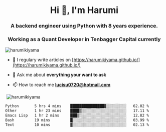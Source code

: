 <h1 align="center">Hi 👋, I'm Harumi</h1>
<h3 align="center">A backend engineer using <b>Python</b> with 8 years experience.</h3>
<h3 align="center">Working as a Quant Developer in <b>Tenbagger Capital</b> currently</h3>

<p align="left"> <img src="https://komarev.com/ghpvc/?username=harumikiyama" alt="harumikiyama" /> </p>


- 📝 I regulary write articles on [https://harumikiyama.github.io/](https://harumikiyama.github.io/)

- 💬 Ask me about **everything your want to ask**

- 📫 How to reach me **lucisu0720@hotmail.com**

<p>&nbsp;<img align="center" src="https://github-readme-stats.vercel.app/api?username=harumikiyama&show_icons=true" alt="harumikiyama" /></p>


<!--START_SECTION:waka-->

```txt
Python       5 hrs 4 mins    ███████████████▓░░░░░░░░░   62.02 %
Other        1 hr 23 mins    ████▒░░░░░░░░░░░░░░░░░░░░   17.11 %
Emacs Lisp   1 hr 2 mins     ███▒░░░░░░░░░░░░░░░░░░░░░   12.82 %
Bash         19 mins         █░░░░░░░░░░░░░░░░░░░░░░░░   03.99 %
Text         10 mins         ▓░░░░░░░░░░░░░░░░░░░░░░░░   02.13 %
```

<!--END_SECTION:waka-->
